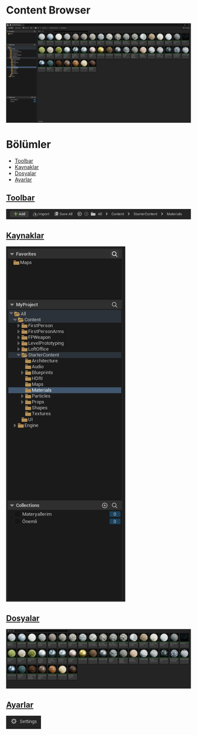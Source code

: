 # Content Browser
<img src="../../Dosyalar/Content_Browser_Ana_Ekran.jpg">



# Bölümler

* [Toolbar](#toolbar)
* [Kaynaklar](#kaynaklar)
* [Dosyalar](#dosyalar)
* [Ayarlar](#ayarlar)


## [Toolbar](Toolbar)
<img src="../../Dosyalar/Content_Browser_Toolbar.jpg">

## [Kaynaklar](Kaynaklar)
<img src="../../Dosyalar/Content_Browser_Kaynaklar.jpg">

## [Dosyalar](Dosyalar)
<img src="../../Dosyalar/Content_Browser_Dosyalar.jpg">

## [Ayarlar](Ayarlar)
<img src="../../Dosyalar/Content_Browser_Ayarlar.jpg">
